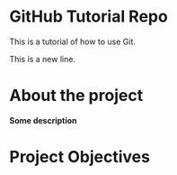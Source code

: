 # GitHub Tutorial Repo
This is a tutorial of how to use Git.

This is a new line.

# About the project
**Some description**

# Project Objectives